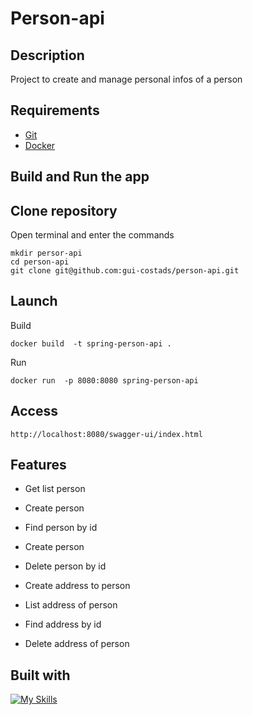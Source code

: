 # Person-api
## Description
Project to create and manage personal infos of a person

## Requirements
- [Git](https://docs.docker.com/engine/install/ubuntu/)
- [Docker](https://docs.docker.com/engine/install/ubuntu/)


## Build and Run the app

## Clone repository
Open terminal and enter the commands
```
mkdir persor-api
cd person-api 
git clone git@github.com:gui-costads/person-api.git
```
## Launch

Build
```
docker build  -t spring-person-api .
```

Run
```
docker run  -p 8080:8080 spring-person-api
```

## Access
```
http://localhost:8080/swagger-ui/index.html
```

## Features
- Get list person
- Create person
- Find person by id
- Create person
- Delete person by id

- Create address to person
- List address of person
- Find address by id 
- Delete address of person

## Built with

[![My Skills](https://skillicons.dev/icons?i=java,spring,docker,maven&theme=light)](https://skillicons.dev)
                   
